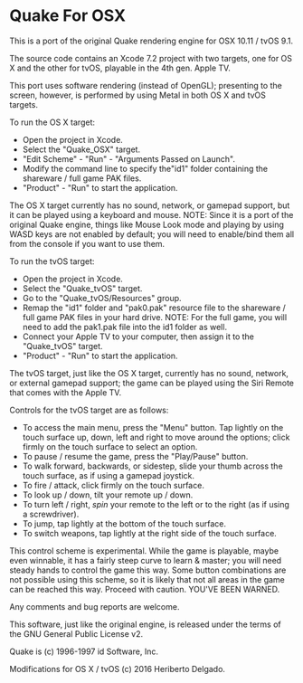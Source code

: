 # Quake For OSX

This is a port of the original Quake rendering engine for OSX 10.11 / tvOS 9.1.

The source code contains an Xcode 7.2 project with two targets, one for OS X and the other for tvOS, playable in the 4th gen. Apple TV.

This port uses software rendering (instead of OpenGL); presenting to the screen, however, is performed by using Metal in both OS X and tvOS targets.

To run the OS X target:
- Open the project in Xcode.
- Select the "Quake_OSX" target.
- "Edit Scheme" - "Run" - "Arguments Passed on Launch".
- Modify the command line to specify the"id1" folder containing the shareware / full game PAK files.
- "Product" - "Run" to start the application.

The OS X target currently has no sound, network, or gamepad support, but it can be played using a keyboard and mouse.
NOTE: Since it is a port of the original Quake engine, things like Mouse Look mode and playing by using WASD keys are not enabled by default; you will need to enable/bind them all from the console if you want to use them.

To run the tvOS target:
- Open the project in Xcode.
- Select the "Quake_tvOS" target.
- Go to the "Quake_tvOS/Resources" group.
- Remap the "id1" folder and "pak0.pak" resource file to the shareware / full game PAK files in your hard drive. NOTE: For the full game, you will need to add the pak1.pak file into the id1 folder as well.
- Connect your Apple TV to your computer, then assign it to the "Quake_tvOS" target.
- "Product" - "Run" to start the application.

The tvOS target, just like the OS X target, currently has no sound, network, or external gamepad support; the game can be played using the Siri Remote that comes with the Apple TV.

Controls for the tvOS target are as follows:
- To access the main menu, press the "Menu" button. Tap lightly on the touch surface up, down, left and right to move around the options; click firmly on the touch surface to select an option.
- To pause / resume the game, press the "Play/Pause" button.
- To walk forward, backwards, or sidestep, slide your thumb across the touch surface, as if using a gamepad joystick.
- To fire / attack, click firmly on the touch surface.
- To look up / down, tilt your remote up / down.
- To turn left / right, *spin* your remote to the left or to the right (as if using a screwdriver).
- To jump, tap lightly at the bottom of the touch surface.
- To switch weapons, tap lightly at the right side of the touch surface.

This control scheme is experimental. While the game is playable, maybe even winnable, it has a fairly steep curve to learn & master; you will need steady hands to control the game this way. Some button combinations are not possible using this scheme, so it is likely that not all areas in the game can be reached this way. Proceed with caution. YOU'VE BEEN WARNED.

Any comments and bug reports are welcome. 

This software, just like the original engine, is released under the terms of the GNU General Public License v2.

Quake is (c) 1996-1997 id Software, Inc.

Modifications for OS X / tvOS (c) 2016 Heriberto Delgado.
